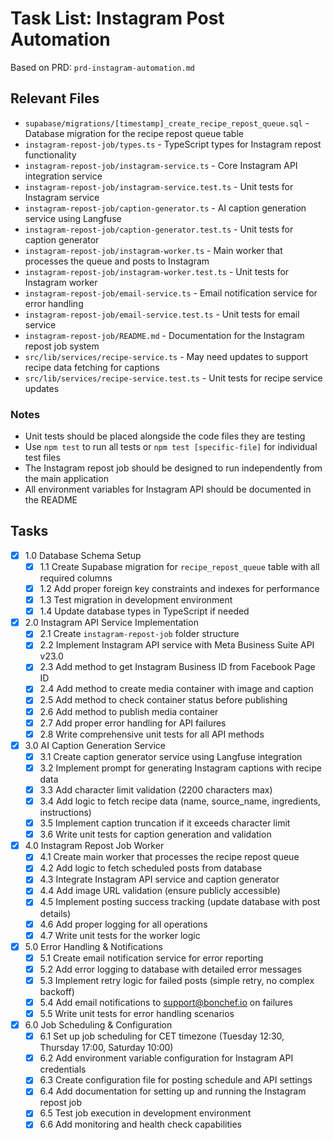 # Task List: Instagram Post Automation

Based on PRD: `prd-instagram-automation.md`

## Relevant Files

- `supabase/migrations/[timestamp]_create_recipe_repost_queue.sql` - Database migration for the recipe repost queue table
- `instagram-repost-job/types.ts` - TypeScript types for Instagram repost functionality
- `instagram-repost-job/instagram-service.ts` - Core Instagram API integration service
- `instagram-repost-job/instagram-service.test.ts` - Unit tests for Instagram service
- `instagram-repost-job/caption-generator.ts` - AI caption generation service using Langfuse
- `instagram-repost-job/caption-generator.test.ts` - Unit tests for caption generator
- `instagram-repost-job/instagram-worker.ts` - Main worker that processes the queue and posts to Instagram
- `instagram-repost-job/instagram-worker.test.ts` - Unit tests for Instagram worker
- `instagram-repost-job/email-service.ts` - Email notification service for error handling
- `instagram-repost-job/email-service.test.ts` - Unit tests for email service
- `instagram-repost-job/README.md` - Documentation for the Instagram repost job system
- `src/lib/services/recipe-service.ts` - May need updates to support recipe data fetching for captions
- `src/lib/services/recipe-service.test.ts` - Unit tests for recipe service updates

### Notes

- Unit tests should be placed alongside the code files they are testing
- Use `npm test` to run all tests or `npm test [specific-file]` for individual test files
- The Instagram repost job should be designed to run independently from the main application
- All environment variables for Instagram API should be documented in the README

## Tasks

- [x] 1.0 Database Schema Setup
    - [x] 1.1 Create Supabase migration for `recipe_repost_queue` table with all required columns
    - [x] 1.2 Add proper foreign key constraints and indexes for performance
    - [x] 1.3 Test migration in development environment
    - [x] 1.4 Update database types in TypeScript if needed

- [x] 2.0 Instagram API Service Implementation
    - [x] 2.1 Create `instagram-repost-job` folder structure
    - [x] 2.2 Implement Instagram API service with Meta Business Suite API v23.0
    - [x] 2.3 Add method to get Instagram Business ID from Facebook Page ID
    - [x] 2.4 Add method to create media container with image and caption
    - [x] 2.5 Add method to check container status before publishing
    - [x] 2.6 Add method to publish media container
    - [x] 2.7 Add proper error handling for API failures
    - [x] 2.8 Write comprehensive unit tests for all API methods

- [x] 3.0 AI Caption Generation Service
    - [x] 3.1 Create caption generator service using Langfuse integration
    - [x] 3.2 Implement prompt for generating Instagram captions with recipe data
    - [x] 3.3 Add character limit validation (2200 characters max)
    - [x] 3.4 Add logic to fetch recipe data (name, source_name, ingredients, instructions)
    - [x] 3.5 Implement caption truncation if it exceeds character limit
    - [x] 3.6 Write unit tests for caption generation and validation

- [x] 4.0 Instagram Repost Job Worker
    - [x] 4.1 Create main worker that processes the recipe repost queue
    - [x] 4.2 Add logic to fetch scheduled posts from database
    - [x] 4.3 Integrate Instagram API service and caption generator
    - [x] 4.4 Add image URL validation (ensure publicly accessible)
    - [x] 4.5 Implement posting success tracking (update database with post details)
    - [x] 4.6 Add proper logging for all operations
    - [x] 4.7 Write unit tests for the worker logic

- [x] 5.0 Error Handling & Notifications
    - [x] 5.1 Create email notification service for error reporting
    - [x] 5.2 Add error logging to database with detailed error messages
    - [x] 5.3 Implement retry logic for failed posts (simple retry, no complex backoff)
    - [x] 5.4 Add email notifications to support@bonchef.io on failures
    - [x] 5.5 Write unit tests for error handling scenarios

- [x] 6.0 Job Scheduling & Configuration
    - [x] 6.1 Set up job scheduling for CET timezone (Tuesday 12:30, Thursday 17:00, Saturday 10:00)
    - [x] 6.2 Add environment variable configuration for Instagram API credentials
    - [x] 6.3 Create configuration file for posting schedule and API settings
    - [x] 6.4 Add documentation for setting up and running the Instagram repost job
    - [x] 6.5 Test job execution in development environment
    - [x] 6.6 Add monitoring and health check capabilities
